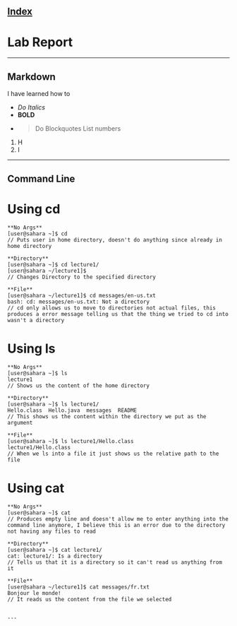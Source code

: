 
[Index](https://zcashe.github.io/cse15l-lab-reports/index.html)
---
# Lab Report
---
## Markdown
I have learned how to
* *Do Italics*
*  **BOLD**
*  > Do Blockquotes
List numbers
1. H
2. I
---
## Command Line

# Using cd

```
**No Args**
[user@sahara ~]$ cd
// Puts user in home directory, doesn't do anything since already in home directory

**Directory**
[user@sahara ~]$ cd lecture1/
[user@sahara ~/lecture1]$
// Changes Directory to the specified directory

**File**
[user@sahara ~/lecture1]$ cd messages/en-us.txt 
bash: cd: messages/en-us.txt: Not a directory
// cd only allows us to move to directories not actual files, this produces a error message telling us that the thing we tried to cd into wasn't a directory

```

# Using ls
```
**No Args**
[user@sahara ~]$ ls
lecture1
// Shows us the content of the home directory

**Directory**
[user@sahara ~]$ ls lecture1/
Hello.class  Hello.java  messages  README
// This shows us the content within the directory we put as the argument

**File**
[user@sahara ~]$ ls lecture1/Hello.class 
lecture1/Hello.class
// When we ls into a file it just shows us the relative path to the file
```
# Using cat
```
**No Args**
[user@sahara ~]$ cat
// Produces empty line and doesn't allow me to enter anything into the command line anymore, I believe this is an error due to the directory not having any files to read

**Directory**
[user@sahara ~]$ cat lecture1/
cat: lecture1/: Is a directory
// Tells us that it is a directory so it can't read us anything from it

**File**
[user@sahara ~/lecture1]$ cat messages/fr.txt 
Bonjour le monde!
// It reads us the content from the file we selected


---
